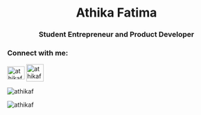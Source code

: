 <h1 align="center">Athika Fatima </h1>
<h3 align="center">Student Entrepreneur and Product Developer</h3>









<h3 align="left">Connect with me:</h3>
<p align="left">
<a href="https://twitter.com/athikafz" target="blank"><img align="center" src="https://raw.githubusercontent.com/rahuldkjain/github-profile-readme-generator/master/src/images/icons/Social/twitter.svg" alt="athikafz" height="30" width="40" /></a>
<a href="https://www.linkedin.com/in/athika-fatima-1a59121aa/" target="blank"><img align="center" src="https://raw.githubusercontent.com/suhailroushan/suhailroushan/main/linkedin.png" alt="athikafatima" height="40" width="40" /></a>
</p>

<p><img align="center" src="https://github-readme-stats.vercel.app/api?username=athikaf&show_icons=true&locale=en" alt="athikaf" /></p>

<p><img align="center" src="https://github-readme-streak-stats.herokuapp.com/?user=athikaf&" alt="athikaf" /></p>

<!--
**athikaf/athikaf** is a ✨ _special_ ✨ repository because its `README.md` (this file) appears on your GitHub profile.

Here are some ideas to get you started:

- 🔭 I’m currently working on ...
- 🌱 I’m currently learning ...
- 👯 I’m looking to collaborate on ...
- 🤔 I’m looking for help with ...
- 💬 Ask me about ...
- 📫 How to reach me: ...
- 😄 Pronouns: ...
- ⚡ Fun fact: ...
-->

